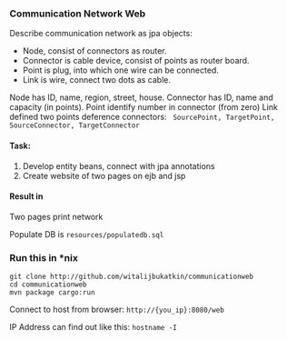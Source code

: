 ### Communication Network Web

Describe communication network as jpa objects:
- Node, consist of connectors as router.
- Connector is cable device, consist of points as router board.
- Point is plug, into which one wire can be connected.
- Link is wire, connect two dots as cable.

Node has ID, name, region, street, house.
Connector has ID, name and capacity (in points).
Point identify number in connector (from zero)
Link defined two points deference connectors:
` SourcePoint, TargetPoint, SourceConnector, TargetConnector`

#### Task:
1. Develop entity beans, connect with jpa annotations
2. Create website of two pages on ejb and jsp

#### Result in
Two pages print network

Populate DB is `resources/populatedb.sql`

### Run this in *nix
```
git clone http://github.com/witalijbukatkin/communicationweb
cd communicationweb
mvn package cargo:run
```
Connect to host from browser:
`http://{you_ip}:8080/web`

IP Address can find out like this:
`hostname -I`